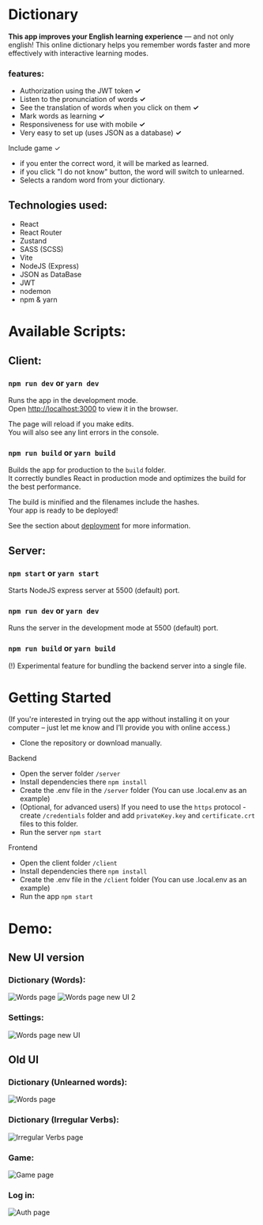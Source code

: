 # Dictionary
**This app improves your English learning experience** — and not only english!
This online dictionary helps you remember words faster and more effectively with interactive learning modes.
### features:
- Authorization using the JWT token **✓**
- Listen to the pronunciation of words **✓**
- See the translation of words when you click on them **✓**
- Mark words as learning **✓**
- Responsiveness for use with mobile **✓**
- Very easy to set up (uses JSON as a database) **✓**

Include game ✓
* if you enter the correct word, it will be marked as learned.
* if you click "I do not know" button, the word will switch to unlearned.
* Selects a random word from your dictionary.

## Technologies used:
- React
- React Router
- Zustand
- SASS (SCSS)
- Vite
- NodeJS (Express)
- JSON as DataBase
- JWT
- nodemon
- npm & yarn

# Available Scripts:

## **Client:**

### **`npm run dev` or `yarn dev`**

Runs the app in the development mode.\
Open [http://localhost:3000](http://localhost:3000) to view it in the browser.

The page will reload if you make edits.\
You will also see any lint errors in the console.

### **`npm run build` or `yarn build`**

Builds the app for production to the `build` folder.\
It correctly bundles React in production mode and optimizes the build for the best performance.

The build is minified and the filenames include the hashes.\
Your app is ready to be deployed!

See the section about [deployment](https://vite.dev/guide/build) for more information.

## **Server:**

### **`npm start` or `yarn start`**
Starts NodeJS express server at 5500 (default) port.

### **`npm run dev` or `yarn dev`**
Runs the server in the development mode at 5500 (default) port.

### **`npm run build` or `yarn build`**
(!) Experimental feature for bundling the backend server into a single file.

# Getting Started
(If you're interested in trying out the app without installing it on your computer – just let me know and I’ll provide you with online access.)
* Clone the repository or download manually.

Backend
* Open the server folder `/server`
* Install dependencies there `npm install`
* Create the .env file in the `/server` folder (You can use .local.env as an example)
* (Optional, for advanced users)   If you need to use the `https` protocol - create `/credentials` folder and add `privateKey.key` and `certificate.crt` files to this folder.
* Run the server `npm start`
  
Frontend
* Open the client folder `/client`
* Install dependencies there `npm install`
* Create the .env file in the `/client` folder (You can use .local.env as an example)
* Run the app `npm start`

# Demo:

## New UI version
### Dictionary (Words):
![Words page](./img/wordsNew.png)
![Words page new UI 2](./img/wordsNew2.png)

### Settings:
![Words page new UI](./img/settings.png)

## Old UI

### Dictionary (Unlearned words):
![Words page](./img/words.png)

### Dictionary (Irregular Verbs):
![Irregular Verbs page](./img/verbs.png)

### Game:
![Game page](./img/game.gif)

### Log in:
![Auth page](./img/auth.png)